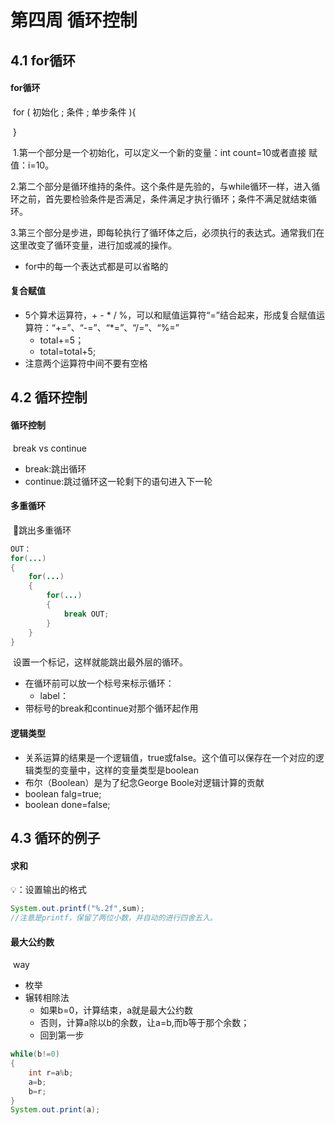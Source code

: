 # 第四周 循环控制

## 4.1	for循环

#### for循环

​	for ( 初始化 ; 条件 ; 单步条件 ){

​	}

​	1.第一个部分是一个初始化，可以定义一个新的变量：int count=10或者直接			 	  赋值：i=10。

​	2.第二个部分是循环维持的条件。这个条件是先验的，与while循环一样，进入循环之前，首先要检验条件是否满足，条件满足才执行循环；条件不满足就结束循环。

​	3.第三个部分是步进，即每轮执行了循环体之后，必须执行的表达式。通常我们在这里改变了循环变量，进行加或减的操作。

- for中的每一个表达式都是可以省略的

#### 复合赋值

- 5个算术运算符，+ - * / %，可以和赋值运算符“=”结合起来，形成复合赋值运算符：“+=”、“-=”、“*=”、“/=”、“%=”
  - total+=5；
  - total=total+5;
- 注意两个运算符中间不要有空格



## 4.2	循环控制

#### 循环控制

​	break vs continue

- break:跳出循环
- continue:跳过循环这一轮剩下的语句进入下一轮

#### 多重循环

​	:eagle:跳出多重循环

```java
OUT：
for(...)
{
    for(...)
    {
        for(...)
        {
            break OUT;
        }
    }
}
```

​	设置一个标记，这样就能跳出最外层的循环。

- 在循环前可以放一个标号来标示循环：
  - label：
- 带标号的break和continue对那个循环起作用

#### 逻辑类型

- 关系运算的结果是一个逻辑值，true或false。这个值可以保存在一个对应的逻辑类型的变量中，这样的变量类型是boolean
- 布尔（Boolean）是为了纪念George Boole对逻辑计算的贡献
- boolean falg=true;
- boolean done=false;



## 4.3	循环的例子

#### 求和

💡：设置输出的格式

```java
System.out.printf("%.2f",sum);
//注意是printf，保留了两位小数，并自动的进行四舍五入。
```

#### 最大公约数

​	way

- 枚举
- 辗转相除法
  - 如果b=0，计算结束，a就是最大公约数
  - 否则，计算a除以b的余数，让a=b,而b等于那个余数；
  - 回到第一步

```java
while(b!=0)
{
    int r=a%b;
    a=b;
    b=r;
}
System.out.print(a);
```

